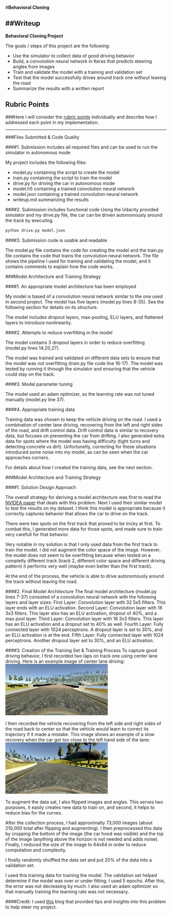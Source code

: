 #**Behavioral Cloning** 

##Writeup
---

**Behavioral Cloning Project**

The goals / steps of this project are the following:
* Use the simulator to collect data of good driving behavior
* Build, a convolution neural network in Keras that predicts steering angles from images
* Train and validate the model with a training and validation set
* Test that the model successfully drives around track one without leaving the road
* Summarize the results with a written report


[//]: # (Image References)
[centerLaneDriving]: ./examples/centerLaneDriving.jpg "Alt"
[errorControl]: ./examples/errorControl.jpg "Alt"
[noFlip]: ./examples/noFlip.jpg "Alt"
[yesFlip]: ./examples/yesFlip.jpg "Alt"

## Rubric Points
###Here I will consider the [rubric points](https://review.udacity.com/#!/rubrics/432/view) individually and describe how I addressed each point in my implementation.  

---
###Files Submitted & Code Quality

####1. Submission includes all required files and can be used to run the simulator in autonomous mode

My project includes the following files:
* model.py containing the script to create the model
* train.py containing the script to train the model
* drive.py for driving the car in autonomous mode
* model.h5 containing a trained convolution neural network 
* model.json containing a trained convolution neural network 
* writeup.md summarizing the results

####2. Submission includes functional code
Using the Udacity provided simulator and my drive.py file, the car can be driven autonomously around the track by executing 
```sh
python drive.py model.json
```

####3. Submission code is usable and readable

The model.py file contains the code for creating the model and the train.py file contains the code that trains the convolution neural network. The file shows the pipeline I used for training and validating the model, and it contains comments to explain how the code works.

###Model Architecture and Training Strategy

####1. An appropriate model architecture has been employed

My model is based of a convolution neural network similar to the one used in second project. The model has five layers (model.py lines 8-35). See the following section for details on its structure.

The model includes dropout layers, max-pooling, ELU layers, and flattened layers to introduce nonlinearity.

####2. Attempts to reduce overfitting in the model

The model contains 3 dropout layers in order to reduce overfitting (model.py lines 14,20,27). 

The model was trained and validated on different data sets to ensure that the model was not overfitting (train.py file code line 16-17). The model was tested by running it through the simulator and ensuring that the vehicle could stay on the track.

####3. Model parameter tuning

The model used an adam optimizer, so the learning rate was not tuned manually (model.py line 37).

####4. Appropriate training data

Training data was chosen to keep the vehicle driving on the road. I used a combination of center lane driving, recovering from the left and right sides of the road, and drift control data. Drift control data is similar to recovery data, but focuses on preventing the car from drifting. I also generated extra data for spots where the model was having difficulty (tight turns and detecting concrete vs dirt). Unfortunetly, correcting for these situations introduced some noise into my model, as can be seen when the car approaches corners.

For details about how I created the training data, see the next section. 

###Model Architecture and Training Strategy

####1. Solution Design Approach

The overall strategy for deriving a model architecture was first to read the [NVIDEA paper](http://images.nvidia.com/content/tegra/automotive/images/2016/solutions/pdf/end-to-end-dl-using-px.pdf) that deals with this problem. Next I used their similar model to test the results on my dataset. I think this model is appropriate because it correctly captures behavior that allows the car to drive on the track.

There were two spots on the first track that proved to be tricky at first. To combat this, I generated more data for those spots, and made sure to train very carefull for that behavior.

Very notable in my solution is that I only used data from the first track to train the model. I did not augment the color space of the image. However, the model does not seem to be overfitting because when tested on a completly different track (track 2, different color space and different driving pattern) it performs very well (maybe even better than the first track).  

At the end of the process, the vehicle is able to drive autonomously around the track without leaving the road.

####2. Final Model Architecture
The final model architecture (model.py lines 7-37) consisted of a convolution neural network with the following layers and layer sizes:
First Layer: Convolution layer with 32 5x5 filters. This layer ends with an ELU activation.
Second Layer: Convolution layer with 16 3x3 filters. This layer also has an ELU activation, dropout of 40%, and a max pool layer.
Third Layer: Convolution layer with 16 3x3 filters. This layer has an ELU activation and a dropout set to 40% as well.
Fourth Layer: Fully connected layer with 1024 perceptrons. A dropout layer is set to 30%, and an ELU activation is at the end.
Fifth Layer: Fully connected layer with 1024 perceptrons. Another dropout layer set to 30%, and an ELU activation.


####3. Creation of the Training Set & Training Process
To capture good driving behavior, I first recorded two laps on track one using center lane driving. Here is an example image of center lane driving:
![alt text][centerLaneDriving]

I then recorded the vehicle recovering from the left side and right sides of the road back to center so that the vehicle would learn to  correct its trajectory if it made a mistake. This image shows an example of a slow recovery when the car got too close to the left hand side of the lane:
![alt text][errorControl]

To augment the data sat, I also flipped images and angles. This serves two purposes, it easily creates new data to train on, and second, it helps to reduce bias for the curves.

After the collection process, I had approximatly 73,000 images (about 210,000 total after flipping and augmenting). I then preprocessed this data by cropping the bottom of the image (the car hood was visible) and the top of the image (anything above the horizon is not needed and adds noise). Finally, I reduced the size of the image to 64x64 in order to reduce computation and complexity.

I finally randomly shuffled the data set and put 20% of the data into a validation set. 

I used this training data for training the model. The validation set helped determine if the model was over or under fitting. I used 5 epochs. After this, the error was not decreasing by much. I also used an adam optimizer so that manually training the learning rate was not necessary.

####Credit:
I used [this](https://medium.com/@subodh.malgonde/teaching-a-car-to-mimic-your-driving-behaviour-c1f0ae543686#.de3l6yu4h) blog that provided tips and insights into this problem to help steer my project.
